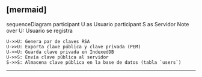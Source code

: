 [mermaid]
----
sequenceDiagram
    participant U as Usuario
    participant S as Servidor
    Note over U: Usuario se registra

    U->>U: Genera par de claves RSA
    U->>U: Exporta clave pública y clave privada (PEM)
    U->>U: Guarda clave privada en IndexedDB
    U->>S: Envía clave pública al servidor
    S->>S: Almacena clave pública en la base de datos (tabla `users`)
----